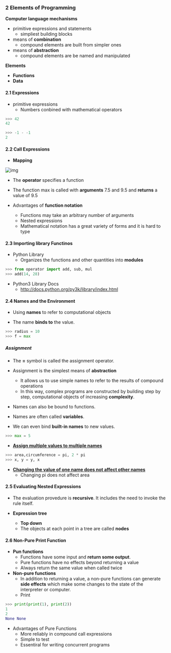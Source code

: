 ### 2 Elements of Programming

**Computer language mechanisms**

* primitive expressions and statements
  * simpliest building blocks
* means of **combination**
  * compound elements are built from simpler ones
* means of **abstraction**
  * compound elements are be named and manipulated

**Elements**

* **Functions**
* **Data**

#### 2.1 Expressions

* primitive expressions
  * Numbers conbined with mathematical operators

```python
>>> 42
42

>>> -1 - -1
2
```

#### 2.2 Call Expressions

* **Mapping**

![img](http://composingprograms.com/img/call_expression.png)

* The **operator** specifies a function
* The function max is called with **arguments** 7.5 and 9.5 and **returns** a value of 9.5

* Advantages of **function notation**
  * Functions may take an arbitrary number of arguments
  * Nested expressions
  * Mathematical notation has a great variety of forms and it is hard to type

#### 2.3 Importing library Functinos

* Python Library
  * Organizes the functions and other quantities into **modules**

```python
>>> from operator import add, sub, mul
>>> add(14, 28)
```

* Python3 Library Docs
  * http://docs.python.org/py3k/library/index.html

#### 2.4 Names and the Environment

* Using **names** to refer to computational objects

* The name **binds to** the value.

```python
>>> radius = 10
>>> f = max
```

##### Assignment

* The **=** symbol is called the assignment operator.
* Assignment is the simplest means of **abstraction**
  * It allows us to use simple names to refer to the results of compound operations
  * In this way, complex programs are constructed by building step by step, computational objects of increasing **complexity**.

* Names can also be bound to functions.

* Names are often called **variables**.
* We can even bind **built-in names** to new values.

```python
>>> max = 5
```

* **<u>Assign multiple values to multiple names</u>**

```python
>>> area,circumference = pi, 2 * pi
>>> x, y = y, x
```

* <u>**Changing the value of one name does not affect other names**</u>
  * Changing pi does not affect area

#### 2.5 Evaluating Nested Expressions

* The evaluation provedure is **recursive**. It includes the need to invoke the rule itself.

* **Expression tree**
  * **Top down**
  * The objects at each point in a tree are called **nodes**

#### 2.6 Non-Pure Print Function

* **Pun functions**
  * Functions have some input and **return some output**.
  * Pure functions have no effects beyond returning a value
  * Always return the same value when called twice
* **Non-pure functions**
  * In addition to returning a value, a non-pure functions can generate **side effects** which make some changes to the state of the interpreter or computer.
  * Print

```python
>>> print(print(1), print(2))
1
2
None None
```

* Advantages of Pure Functions
  * More reliably in compound call expressions
  * Simple to test
  * Essentiral for writing concurrent programs

